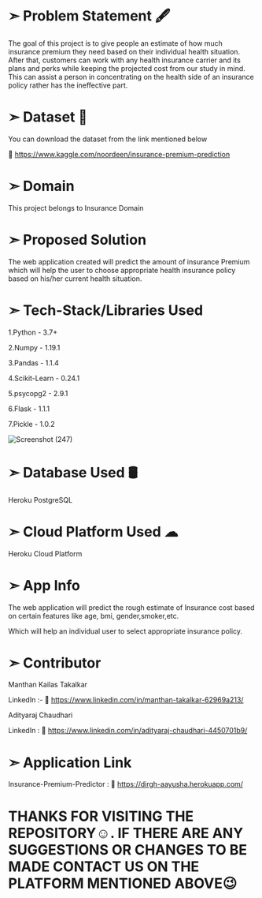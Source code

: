 # ➣ Problem Statement 🖋  
The goal of this project is to give people an estimate of how much insurance premium they
need based on their individual health situation. After that, customers can work with any
health insurance carrier and its plans and perks while keeping the projected cost from our
study in mind. This can assist a person in concentrating on the health side of an insurance
policy rather has the ineffective part.

# ➣ Dataset 📂 
You can download the dataset from the link mentioned below

🔗 https://www.kaggle.com/noordeen/insurance-premium-prediction

# ➣ Domain
This project belongs to Insurance Domain

# ➣ Proposed Solution 
The web application created will predict the amount of insurance Premium which will help
the user to choose appropriate health insurance policy based on his/her current health
situation.

# ➣ Tech-Stack/Libraries Used

1.Python - 3.7+

2.Numpy  - 1.19.1

3.Pandas - 1.1.4

4.Scikit-Learn - 0.24.1

5.psycopg2 - 2.9.1

6.Flask - 1.1.1

7.Pickle - 1.0.2

![Screenshot (247)](https://user-images.githubusercontent.com/69085978/136778583-79eabf59-dca7-46d4-b683-95aac9b55066.png)

# ➣ Database Used 🛢
Heroku PostgreSQL

# ➣ Cloud Platform Used ☁
Heroku Cloud Platform

# ➣ App Info
The web application will predict the rough estimate of Insurance cost based on certain features like age, bmi, gender,smoker,etc.

Which will help an individual user to select appropriate insurance policy.


# ➣ Contributor
Manthan Kailas Takalkar

LinkedIn :- 🔗 https://www.linkedin.com/in/manthan-takalkar-62969a213/

Adityaraj Chaudhari

LinkedIn : 🔗 https://www.linkedin.com/in/adityaraj-chaudhari-4450701b9/

# ➣ Application Link
Insurance-Premium-Predictor : 🔗 https://dirgh-aayusha.herokuapp.com/

# THANKS FOR VISITING THE REPOSITORY☺. IF THERE ARE ANY SUGGESTIONS OR CHANGES TO BE MADE CONTACT US ON THE PLATFORM MENTIONED ABOVE😉
